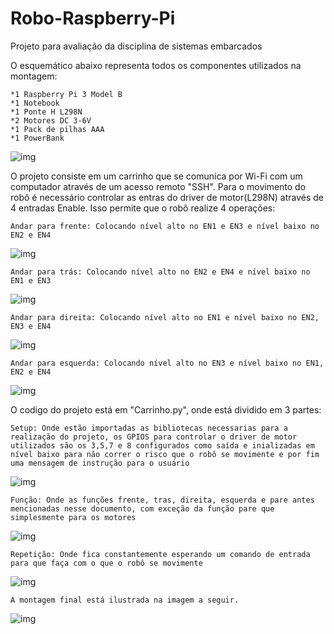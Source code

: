 # Robo-Raspberry-Pi
Projeto para avaliação da disciplina de sistemas embarcados

O esquemático abaixo representa todos os componentes utilizados na montagem:
```
*1 Raspberry Pi 3 Model B
*1 Notebook
*1 Ponte H L298N
*2 Motores DC 3-6V
*1 Pack de pilhas AAA
*1 PowerBank
```

![img](https://github.com/DaviDosCompiuter/Robo-Raspberry-Pi/blob/main/Esquematico.png)

O projeto consiste em um carrinho que se comunica por Wi-Fi com um computador através de um acesso remoto "SSH". 
Para o movimento do robô é necessário controlar as entras do driver de motor(L298N) através de 4 entradas Enable. 
Isso permite que o robô realize 4 operações:
```
Andar para frente: Colocando nível alto no EN1 e EN3 e nível baixo no EN2 e EN4
```

![img](https://github.com/DaviDosCompiuter/Robo-Raspberry-Pi/blob/main/R1.png)

```
Andar para trás: Colocando nível alto no EN2 e EN4 e nível baixo no EN1 e EN3
```

![img](https://github.com/DaviDosCompiuter/Robo-Raspberry-Pi/blob/main/R2.png)

```
Andar para direita: Colocando nível alto no EN1 e nível baixo no EN2, EN3 e EN4
```

![img](https://github.com/DaviDosCompiuter/Robo-Raspberry-Pi/blob/main/R3.png)
```
Andar para esquerda: Colocando nível alto no EN3 e nível baixo no EN1, EN2 e EN4
```

![img](https://github.com/DaviDosCompiuter/Robo-Raspberry-Pi/blob/main/R4.png)

O codigo do projeto está em "Carrinho.py", onde está dividido em 3 partes:

```
Setup: Onde estão importadas as bibliotecas necessarias para a realização do projeto, os GPIOS para controlar o driver de motor utilizados são os 3,5,7 e 8 configurados como saída e inializadas em nível baixo para não correr o risco que o robô se movimente e por fim uma mensagem de instrução para o usuário
```

![img](https://github.com/DaviDosCompiuter/Robo-Raspberry-Pi/blob/main/C1.png)


```
Função: Onde as funções frente, tras, direita, esquerda e pare antes mencionadas nesse documento, com exceção da função pare que simplesmente para os motores
```

![img](https://github.com/DaviDosCompiuter/Robo-Raspberry-Pi/blob/main/C2.png)



```
Repetição: Onde fica constantemente esperando um comando de entrada para que faça com o que o robô se movimente
```

![img](https://github.com/DaviDosCompiuter/Robo-Raspberry-Pi/blob/main/C3.png)

```
A montagem final está ilustrada na imagem a seguir.
```

![img](https://github.com/DaviDosCompiuter/Robo-Raspberry-Pi/blob/main/Montagem.jpg)
